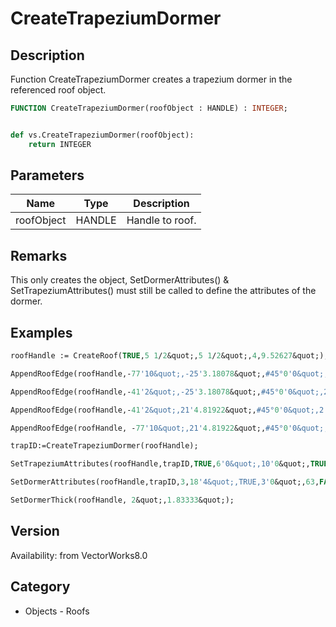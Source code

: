 # CreateTrapeziumDormer

## Description
Function CreateTrapeziumDormer creates a trapezium dormer in the referenced roof object.

```pascal
FUNCTION CreateTrapeziumDormer(roofObject : HANDLE) : INTEGER;
```

```python

def vs.CreateTrapeziumDormer(roofObject):
    return INTEGER
```

## Parameters
|Name|Type|Description|
|---|---|---|
|roofObject|HANDLE|Handle to roof.|

## Remarks
This only creates the object, SetDormerAttributes() &amp; SetTrapeziumAttributes() must still be called to define the attributes of the dormer.

## Examples
```pascal
roofHandle := CreateRoof(TRUE,5 1/2&quot;,5 1/2&quot;,4,9.52627&quot;);

AppendRoofEdge(roofHandle,-77'10&quot;,-25'3.18078&quot;,#45°0'0&quot;,2'0&quot;,10'0&quot;);

AppendRoofEdge(roofHandle,-41'2&quot;,-25'3.18078&quot;,#45°0'0&quot;,2'0&quot;,10'0&quot;);

AppendRoofEdge(roofHandle,-41'2&quot;,21'4.81922&quot;,#45°0'0&quot;,2'0&quot;,10'0&quot;);

AppendRoofEdge(roofHandle, -77'10&quot;,21'4.81922&quot;,#45°0'0&quot;,2'0&quot;,10'0&quot;);

trapID:=CreateTrapeziumDormer(roofHandle);

SetTrapeziumAttributes(roofHandle,trapID,TRUE,6'0&quot;,10'0&quot;,TRUE,6'0&quot;,#0°0'0&quot;,#0°0'0&quot;,#8°0'0&quot;);

SetDormerAttributes(roofHandle,trapID,3,18'4&quot;,TRUE,3'0&quot;,63,FALSE,3'0&quot;);

SetDormerThick(roofHandle, 2&quot;,1.83333&quot;);


```

## Version
Availability: from VectorWorks8.0
## Category
* Objects - Roofs

